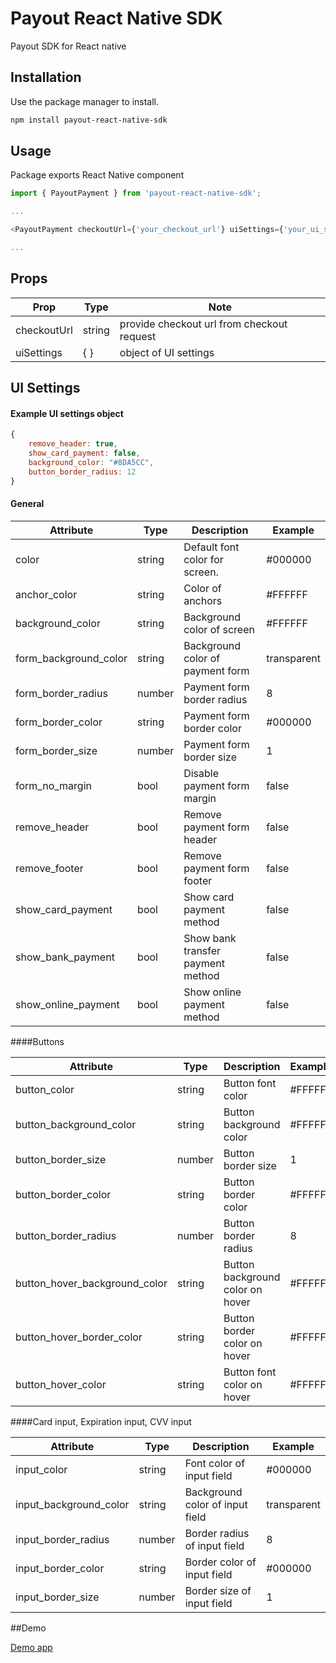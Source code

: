 # Payout React Native SDK
  
Payout SDK for React native

## Installation

Use the package manager to install.

```bash
npm install payout-react-native-sdk
```

## Usage

Package exports React Native component 

```javascript
import { PayoutPayment } from 'payout-react-native-sdk';

...

<PayoutPayment checkoutUrl={'your_checkout_url'} uiSettings={'your_ui_settings'} />

...

```

## Props

| Prop  | Type | Note |
| ------------- | ------------- | ---------|
| checkoutUrl | string | provide checkout url from checkout request  |
| uiSettings  | { } | object of UI settings  |

## UI Settings

#### Example UI settings object

```javascript
{
    remove_header: true,
    show_card_payment: false,
    background_color: "#8DA5CC",
    button_border_radius: 12
}
```
#### General

| Attribute  | Type | Description | Example |
| ------------- | ------------- | ---------| ----|
|color|string|Default font color for screen.|#000000|
|anchor_color|string|Color of anchors|#FFFFFF|
|background_color|string|Background color of screen|#FFFFFF|
|form_background_color|string|Background color of payment form|transparent|
|form_border_radius|number|Payment form border radius|8|
|form_border_color|string|Payment form border color|#000000|
|form_border_size|number|Payment form border size|1|
|form_no_margin|bool|Disable payment form margin|false|
|remove_header|bool|Remove payment form header|false|
|remove_footer|bool|Remove payment form footer|false|
|show_card_payment|bool|Show card payment method|false|
|show_bank_payment|bool|Show bank transfer payment method|false|
|show_online_payment|bool|Show online payment method|false|


####Buttons

| Attribute  | Type | Description | Example |
| ------------- | ------------- | ---------| ----|
|button_color|string|Button font color|#FFFFFF|
|button_background_color|string|Button background color|#FFFFFF|
|button_border_size|number|Button border size|1|
|button_border_color|string|Button border color|#FFFFFF|
|button_border_radius|number|Button border radius|8|
|button_hover_background_color|string|Button background color on hover|#FFFFFF|
|button_hover_border_color|string|Button border color on hover|#FFFFFF|
|button_hover_color|string|Button font color on hover|#FFFFFF|


####Card input, Expiration input, CVV input

| Attribute  | Type | Description | Example |
| ------------- | ------------- | ---------| ----|
|input_color|string|Font color of input field|#000000|
|input_background_color|string|Background color of input field|transparent|
|input_border_radius|number|Border radius of input field|8|
|input_border_color|string|Border color of input field|#000000|
|input_border_size|number|Border size of input field|1|

##Demo

[Demo app](https://snack.expo.io/@dyarzik/demo-app)